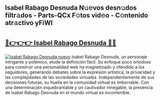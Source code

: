 ## Isabel Rabago Desnuda N𝚞𝚎vos desn𝚞dos filtr𝚊dos - Parts-QCx F𝚘tos vid𝚎o - C𝚘ntenido atr𝚊ctivo yFiWI

# <h2><a href="http://mb1k4x.tromn.icu/?c=Isabel+Rabago+Desnuda">🔗👉👉👉 Isabel Rabago Desnuda 🔗🔗</a></h2>

[![Isabel Rabago Desnuda nuevo](https://i.imgur.com/pEAQMta.gif)](http://mb1k4x.tromn.icu/?c=Isabel+Rabago+Desnuda)
Isabel Rabago Desnuda, un personaje intrigante y polémico, elude la definición fácil. Su enfoque poco ortodoxo para construir una personalidad web ha magnetizado y ofendido a los seguidores, generando debates sobre la expresión artística, la privacidad y las complejidades de las sociedades virtuales. Independientemente de sus decisiones futuras, su huella en la comunidad virtual es imborrable. Con una determinación inquebrantable y un cautivador innegable, la presencia de Isabel Rabago Desnuda en el mundo virtual es incontenible.
